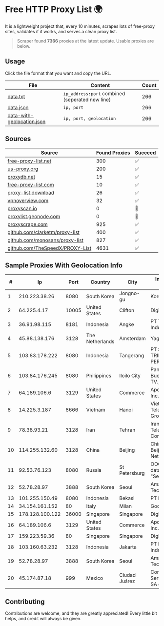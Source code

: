 
# Free HTTP Proxy List 🌍

It is a lightweight project that, every 10 minutes, scrapes lots of free-proxy sites, validates if it works, and serves a clean proxy list.


> Scraper found **7366** proxies at the latest update. Usable proxies are below.

## Usage

Click the file format that you want and copy the URL.


|File|Content|Count|
|----|-------|-----|
|[data.txt](https://raw.githubusercontent.com/themiralay/Proxy-List-World/master/data.txt)|`ip_address:port` combined (seperated new line)|266|
|[data.json](https://raw.githubusercontent.com/themiralay/Proxy-List-World/master/data.json)|`ip, port`|266|
|[data-with-geolocation.json](https://raw.githubusercontent.com/themiralay/Proxy-List-World/master/data-with-geolocation.json)|`ip, port, geolocation`|266|

## Sources

|Source|Found Proxies|Succeed|
|------|-------------|-------|
|[free-proxy-list.net](https://free-proxy-list.net)|300|✅|
|[us-proxy.org](https://www.us-proxy.org)|200|✅|
|[proxydb.net](http://proxydb.net)|15|✅|
|[free-proxy-list.com](https://free-proxy-list.com/?page=&port=&type%5B%5D=http&type%5B%5D=https&up_time=0&search=Search)|10|✅|
|[proxy-list.download](https://www.proxy-list.download/HTTP)|26|✅|
|[vpnoverview.com](https://vpnoverview.com/privacy/anonymous-browsing/free-proxy-servers)|32|✅|
|[proxyscan.io](https://www.proxyscan.io)|0|🚫|
|[proxylist.geonode.com](https://proxylist.geonode.com/api/proxy-list?limit=300&page=1&sort_by=lastChecked&sort_type=desc&protocols=http,https)|0|🚫|
|[proxyscrape.com](https://api.proxyscrape.com/v2/?request=displayproxies&protocol=http&timeout=10000&country=all&ssl=all&anonymity=all)|925|✅|
|[github.com/clarketm/proxy-list](https://raw.githubusercontent.com/clarketm/proxy-list/master/proxy-list-raw.txt)|400|✅|
|[github.com/monosans/proxy-list](https://raw.githubusercontent.com/monosans/proxy-list/main/proxies/http.txt)|827|✅|
|[github.com/TheSpeedX/PROXY-List](https://raw.githubusercontent.com/TheSpeedX/PROXY-List/master/http.txt)|4631|✅|


## Sample Proxies With Geolocation Info

|#|Ip|Port|Country|City|Internet Service Provider|
|-|--|----|-------|----|-------------------------|
|1|210.223.38.26|8080|South Korea|Jongno-gu|Korea Telecom|
|2|64.225.4.17|10005|United States|Clifton|DigitalOcean, LLC|
|3|36.91.98.115|8181|Indonesia|Angke|PT Telekomunikasi Indonesia|
|4|45.88.138.176|3128|The Netherlands|Amsterdam|Yaglom Labs Ltd|
|5|103.83.178.222|8080|Indonesia|Tangerang|PT SOLUSI TRIMEGAH PERSADA|
|6|103.84.176.245|8080|Philippines|Iloilo City|Panay Broadband / Buenavista Cable TV., Inc.|
|7|64.189.106.6|3129|United States|Commerce|Apogee Telecom Inc.|
|8|14.225.3.187|8666|Vietnam|Hanoi|Vietnam Posts and Telecommunications Group|
|9|78.38.93.21|3128|Iran|Tehran|Iran Telecommunication Company PJS|
|10|114.255.132.60|3128|China|Beijing|China Unicom Beijing Province Network|
|11|92.53.76.123|8080|Russia|St Petersburg|OOO "Network of data-centers "Selectel"|
|12|52.78.28.97|3888|South Korea|Seoul|Amazon Technologies Inc.|
|13|101.255.150.49|8080|Indonesia|Bekasi|PT Remala Abadi|
|14|34.154.161.152|80|Italy|Milan|Google LLC|
|15|178.128.100.122|36000|Singapore|Singapore|DigitalOcean, LLC|
|16|64.189.106.6|3129|United States|Commerce|Apogee Telecom Inc.|
|17|159.223.59.36|80|Singapore|Singapore|DigitalOcean, LLC|
|18|103.160.63.232|3128|Indonesia|Jakarta|PT Herza Digital Indonesia|
|19|52.78.28.97|3888|South Korea|Seoul|Amazon Technologies Inc.|
|20|45.174.87.18|999|Mexico|Ciudad Juárez|Computadoras y Servicios Especiales SA de CV|



## Contributing

Contributions are welcome, and they are greatly appreciated! Every
little bit helps, and credit will always be given.

